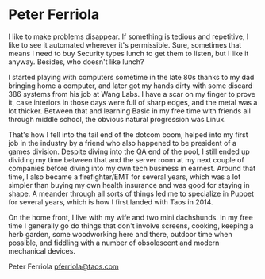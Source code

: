 Peter Ferriola
================
I like to make problems disappear.  If something is tedious and repetitive, I like to see it automated wherever it's permissible.  Sure, sometimes that means I need to buy Security types lunch to get them to listen, but I like it anyway.  Besides, who doesn't like lunch?

I started playing with computers sometime in the late 80s thanks to my dad bringing home a computer, and later got my hands dirty with some discard 386 systems from his job at Wang Labs.  I have a scar on my finger to prove it, case interiors in those days were full of sharp edges, and the metal was a lot thicker.  Between that and learning Basic in my free time with friends all through middle school, the obvious natural progression was Linux.

That's how I fell into the tail end of the dotcom boom, helped into my first job in the industry by a friend who also happened to be president of a games division.  Despite diving into the QA end of the pool, I still ended up dividing my time between that and the server room at my next couple of companies before diving into my own tech business in earnest.  Around that time, I also became a firefighter/EMT for several years, which was a lot simpler than buying my own health insurance and was good for staying in shape.  A meander through all sorts of things led me to specialize in Puppet for several years, which is how I first landed with Taos in 2014.

On the home front, I live with my wife and two mini dachshunds.  In my free time I generally go do things that don't involve screens, cooking, keeping a herb garden, some woodworking here and there, outdoor time when possible, and fiddling with a number of obsolescent and modern mechanical devices.

Peter Ferriola
pferriola@taos.com
